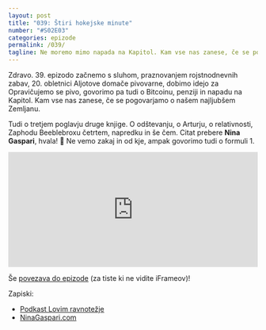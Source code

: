 ```yaml
---
layout: post
title: "039: Štiri hokejske minute"
number: "#S02E03"
categories: epizode
permalink: /039/
tagline: Ne moremo mimo napada na Kapitol. Kam vse nas zanese, če se pogovarjamo o Elonu Musku. O odštevanju, o Arturju, o relativnosti, Zaphodu Beeblebroxu IV, F1, napredku, ... Citat prebere Nina Gaspari.
---
```


Zdravo. 39. epizodo začnemo s sluhom, praznovanjem rojstnodnevnih zabav, 20. obletnici Aljotove domače pivovarne, dobimo idejo za Opravičujemo se pivo, govorimo pa tudi o Bitcoinu, penziji in napadu na Kapitol. Kam vse nas zanese, če se pogovarjamo o našem najljubšem Zemljanu. 

Tudi o tretjem poglavju druge knjige. O odštevanju, o Arturju, o relativnosti, Zaphodu Beeblebroxu četrtem, napredku in še čem. Citat prebere **Nina Gaspari**, hvala! 🙏 Ne vemo zakaj in od kje, ampak govorimo tudi o formuli 1. 

<iframe src="https://open.spotify.com/embed-podcast/episode/4cbdbn2BJ8zMc1f8vUJVSS" width="100%" height="232" frameborder="0" allowtransparency="true" allow="encrypted-media"></iframe>

Še [povezava do epizode](https://apple.co/3pJuEgZ) (za tiste ki ne vidite iFrameov)!

Zapiski:
- [Podkast Lovim ravnotežje](https://podcasts.apple.com/us/podcast/lovim-ravnote%C5%BEje/id1488492687)
- [NinaGaspari.com](https://ninagaspari.com/)
